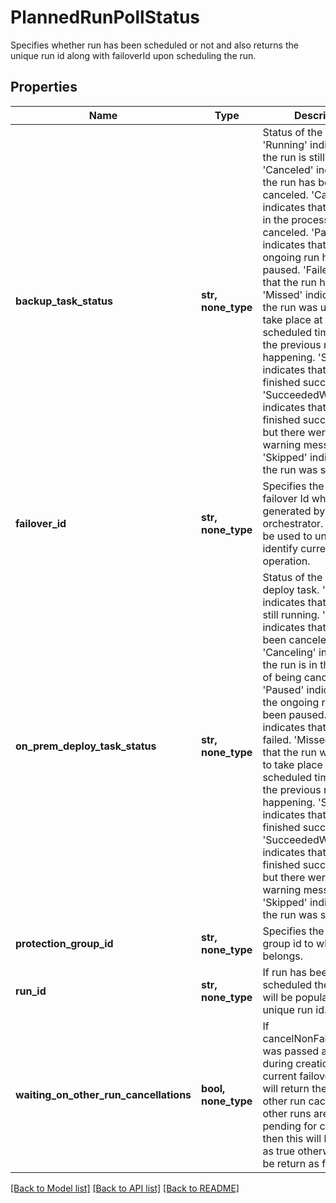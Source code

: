 # PlannedRunPollStatus

Specifies whether run has been scheduled or not and also returns the unique run id along with failoverId upon scheduling the run.

## Properties
Name | Type | Description | Notes
------------ | ------------- | ------------- | -------------
**backup_task_status** | **str, none_type** | Status of the backup job. &#39;Running&#39; indicates that the run is still running. &#39;Canceled&#39; indicates that the run has been canceled. &#39;Canceling&#39; indicates that the run is in the process of being canceled. &#39;Paused&#39; indicates that the ongoing run has been paused. &#39;Failed&#39; indicates that the run has failed. &#39;Missed&#39; indicates that the run was unable to take place at the scheduled time because the previous run was still happening. &#39;Succeeded&#39; indicates that the run has finished successfully. &#39;SucceededWithWarning&#39; indicates that the run finished successfully, but there were some warning messages. &#39;Skipped&#39; indicates that the run was skipped. | [optional] 
**failover_id** | **str, none_type** | Specifies the unique failover Id which will be generated by orchestrator. This Id will be used to uniquely identify current failover operation. | [optional] 
**on_prem_deploy_task_status** | **str, none_type** | Status of the OnPrem deploy task. &#39;Running&#39; indicates that the run is still running. &#39;Canceled&#39; indicates that the run has been canceled. &#39;Canceling&#39; indicates that the run is in the process of being canceled. &#39;Paused&#39; indicates that the ongoing run has been paused. &#39;Failed&#39; indicates that the run has failed. &#39;Missed&#39; indicates that the run was unable to take place at the scheduled time because the previous run was still happening. &#39;Succeeded&#39; indicates that the run has finished successfully. &#39;SucceededWithWarning&#39; indicates that the run finished successfully, but there were some warning messages. &#39;Skipped&#39; indicates that the run was skipped. | [optional] 
**protection_group_id** | **str, none_type** | Specifies the protection group id to which this run belongs. | [optional] 
**run_id** | **str, none_type** | If run has been scheduled then this field will be populated with unique run id. | [optional] 
**waiting_on_other_run_cancellations** | **bool, none_type** | If cancelNonFailoverRuns was passed as true during creation of run for current failover then this will return the status of other run cacellations. If other runs are still pending for cancellations then this will be returned as true otherwise it will be return as false. | [optional] 

[[Back to Model list]](../README.md#documentation-for-models) [[Back to API list]](../README.md#documentation-for-api-endpoints) [[Back to README]](../README.md)



